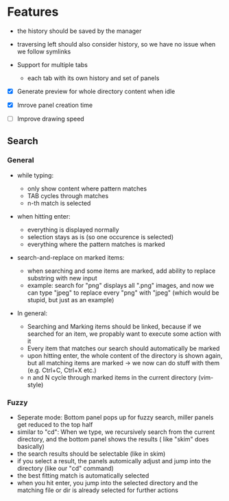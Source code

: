 # Features
- the history should be saved by the manager
- traversing left should also consider history, so we have no issue when we follow symlinks

- Support for multiple tabs
  - each tab with its own history and set of panels

- [x] Generate preview for whole directory content when idle

- [x] Imrove panel creation time

- [ ] Improve drawing speed

## Search

### General
- while typing: 
  - only show content where pattern matches
  - TAB cycles through matches
  - n-th match is selected

- when hitting enter:
  - everything is displayed normally
  - selection stays as is (so one occurence is selected)
  - everything where the pattern matches is marked

- search-and-replace on marked items:
  - when searching and some items are marked, add ability to replace substring with new input
  - example: search for "png" displays all ".png" images, and now we can type "jpeg" to replace
    every "png" with "jpeg" (which would be stupid, but just as an example)

- In general:
  - Searching and Marking items should be linked,
    because if we searched for an item, we propably want to execute some action with it
  - Every item that matches our search should automatically be marked
  - upon hitting enter, the whole content of the directory is shown again, but all matching items are marked
    -> we now can do stuff with them (e.g. Ctrl+C, Ctrl+X etc.)
  - n and N cycle through marked items in the current directory (vim-style)


### Fuzzy
- Seperate mode: Bottom panel pops up for fuzzy search, miller panels get reduced to the top half
- similar to "cd": When we type, we recursively search from the current directory, and the bottom panel shows the results
  ( like "skim" does basically)
- the search results should be selectable (like in skim)
- if you select a result, the panels automically adjust and jump into the directory (like our "cd" command)
- the best fitting match is automatically selected
- when you hit enter, you jump into the selected directory and the matching file or dir is already selected for further actions
